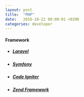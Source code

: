 ```yaml
---
layout: post
title:  "PHP"
date:   2016-10-22 00:00:01 +0200
categories: developer
---
```


#### **Framework**

* ##### [Laravel][link-laravel]

* ##### [Symfony][link-symfony]

* ##### [Code Igniter][link-codeigniter]

* ##### [Zend Framework][link-zend-framework]

[link-laravel]: https://laravel.com/
[link-symfony]: https://symfony.com/
[link-codeigniter]: http://www.codeigniter.com/
[link-zend-framework]: https://framework.zend.com/
